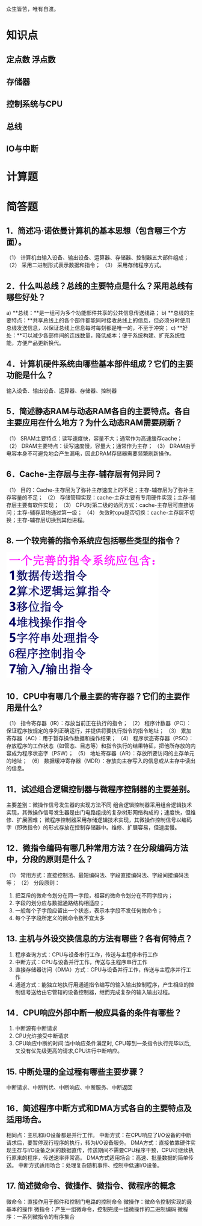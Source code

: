 众生皆苦，唯有自渡。

# 知识点

## 定点数 浮点数



## 存储器


## 控制系统与CPU


## 总线


## IO与中断


# 计算题




# 简答题

## 1．简述冯·诺依曼计算机的基本思想（包含哪三个方面）。
（1）    计算机由输入设备、输出设备、运算器、存储器、控制器五大部件组成；
（2）    采用二进制形式表示数据和指令；
（3）    采用存储程序方式。

## 2．什么叫总线？总线的主要特点是什么？采用总线有哪些好处？
a)   **总线：**是一组可为多个功能部件共享的公共信息传送线路；
b)   **总线的主要特点：**共享总线上的各个部件都能同时接收总线上的信息，但必须分时使用总线发送信息，以保证总线上信息每时每刻都是唯一的，不至于冲突；
c)   **好处：**可以减少各部件间的连线数量，降低成本；便于系统构建、扩充系统性能，方便产品更新换代。

## 4．计算机硬件系统由哪些基本部件组成？它们的主要功能是什么？
输入设备、输出设备、运算器、存储器、控制器

## 5．简述静态RAM与动态RAM各自的主要特点。各自主要应用在什么地方？为什么动态RAM需要刷新？
（1）    SRAM主要特点：读写速度快，容量不大；通常作为高速缓存cache；
（2）    DRAM主要特点：读写速度慢，容量大；通常作为主存；
（3）    DRAM由于电容本身不可避免地会产生漏电，因此DRAM存储器需要频繁刷新操作。

## 6．Cache-主存层与主存-辅存层有何异同？
（1）  目的：Cache-主存层为了弥补主存速度上的不足；主存-辅存层为了弥补主存容量的不足；
（2）  存储管理实现：cache-主存主要有专用硬件实现；主存-辅存层主要有软件实现；
（3）  CPU对第二级的访问方式：cache-主存层可直接访问；主存-辅存层均通过第一级；
（4）  失效时cpu是否切换：cache-主存层不切换；主存-辅存层切换到其他进程。

## 8. 一个较完善的指令系统应包括哪些类型的指令？
![image.png](./resources/img/e015b212-f6e6-4565-8bff-f73eafc0eb77.png)

## 10．CPU中有哪几个最主要的寄存器？它们的主要作用是什么?
（1）  指令寄存器（IR）：存放当前正在执行的指令；
（2）  程序计数器（PC）：保证程序按规定的序列正确运行，并提供将要执行指令的指令地址；
（3）  累加寄存器（AC）：用于暂存操作数据和操作结果；
（4）  程序状态寄存器（PSC）：存放程序的工作状态（如管态、目态等）和指令执行的结果特征，把他所存放的内容成为程序状态字（PSW）；
（5）  地址寄存器（AR）：存放所要访问的主存单元的地址；
（6）  数据缓冲寄存器（MDR）：存放向主存写入的信息或从主存中读出的信息。

## 11．试述组合逻辑控制器与微程序控制器的主要差别。
主要差别：微操作信号发生器的实现方法不同
组合逻辑控制器采用组合逻辑技术实现，其微操作信号发生器是由门电路组成的复杂树形网络构成的；速度快，但维修、扩展困难；
微程序控制器采用存储逻辑技术实现，其微操作控制信号以编码字（即微指令）的形式存放在控制存储器中。维修、扩展容易，但速度慢。

## 12．微指令编码有哪几种常用方法？在分段编码方法中，分段的原则是什么？
（1）	常用方式：直接控制法、最短编码法、字段直接编码法、字段间接编码法等；
（2）	分段原则：

1. 把互斥的微命令划分在同一字段，相容的微命令划分在不同字段内；
2. 字段的划分应与数据通路结构相适应；
3. 一般每个子字段应留出一个状态，表示本字段不发任何微命令；
4. 每个子字段所定义的微命令数不宜太多

## 13. 主机与外设交换信息的方法有哪些？各有何特点？

1. 程序查询方式：CPU与设备串行工作，传送与主程序串行工作
2. 中断方式：CPU与设备并行工作，传送与主程序串行工作
3. 直接存储器访问（DMA）方式：CPU与设备并行工作，传送与主程序并行工作
4. 通道方式：能独立地执行用通道指令编写的输入输出控制程序，产生相应的控制信号送给由它管辖的设备控制器，继而完成复杂的输入输出过程。

## 14．CPU响应外部中断一般应具备的条件有哪些？

1. 中断源有中断请求
2. CPU允许接受中断请求
3. CPU响应中断的时间:当中响应条件满足时, CPU等到一条指令执行完毕以后,又没有优先级更高的请求,CPU进行中断响应。

## 15. 中断处理的全过程有哪些主要步骤？
中断请求、中断判优、中断响应、中断服务、中断返回

## 16．简述程序中断方式和DMA方式各自的主要特点及适用场合。
相同点：主机和I/O设备都是并行工作。
中断方式：在CPU响应了I/O设备的中断请求后，要暂停现行程序的执行，转为I/O设备服务。
DMA方式：直接依靠硬件实现主存与I/O设备之间的数据直传，传送期间不需要CPU程序干预，CPU可继续执行原来的程序，传送速率非常高。
DMA方式适用场合：高速、批量数据的简单传送。
中断方式适用场合：处理复杂随机事件、控制中低速I/O设备。

## 17. 简述微命令、微操作、微指令、微程序的概念
微命令：直接作用于部件和控制门电路的控制命令
微操作：微命令控制实现的最基本的操作
微指令：产生一组微命令，控制完成一组微操作的二进制编码
微程序：一系列微指令的有序集合

